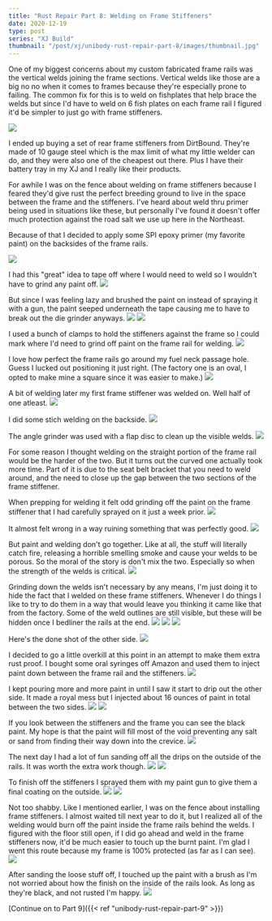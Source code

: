 ```yaml
---
title: "Rust Repair Part 8: Welding on Frame Stiffeners"
date: 2020-12-19
type: post
series: "XJ Build"
thumbnail: "/post/xj/unibody-rust-repair-part-8/images/thumbnail.jpg"
---
```


One of my biggest concerns about my custom fabricated frame rails was the vertical welds joining the frame sections. Vertical welds like those are a big no no when it comes to frames because they're especially prone to failing. The common fix for this is to weld on fishplates that help brace the welds but since I'd have to weld on 6 fish plates on each frame rail I figured it'd be simpler to just go with frame stiffeners.

![](images/1.jpg)

I ended up buying a set of rear frame stiffeners from DirtBound. They're made of 10 gauge steel which is the max limit of what my little welder can do, and they were also one of the cheapest out there. Plus I have their battery tray in my XJ and I really like their products.

For awhile I was on the fence about welding on frame stiffeners because I feared they'd give rust the perfect breeding ground to live in the space between the frame and the stiffeners. I've heard about weld thru primer being used in situations like these, but personally I've found it doesn't offer much protection against the road salt we use up here in the Northeast.

Because of that I decided to apply some SPI epoxy primer (my favorite paint) on the backsides of the frame rails.

![](images/2.jpg)

I had this "great" idea to tape off where I would need to weld so I wouldn't have to grind any paint off.
![](images/3.jpg)

But since I was feeling lazy and brushed the paint on instead of spraying it with a gun, the paint seeped underneath the tape causing me to have to break out the die grinder anyways.
![](images/4.jpg)
![](images/5.jpg)

I used a bunch of clamps to hold the stiffeners against the frame so I could mark where I'd need to grind off paint on the frame rail for welding.
![](images/6.jpg)

I love how perfect the frame rails go around my fuel neck passage hole. Guess I lucked out positioning it just right. (The factory one is an oval, I opted to make mine a square since it was easier to make.)
![](images/7.jpg)

A bit of welding later my first frame stiffener was welded on. Well half of one atleast.
![](images/8.jpg)

I did some stich welding on the backside.
![](images/9.jpg)

The angle grinder was used with a flap disc to clean up the visible welds.
![](images/10.jpg)

For some reason I thought welding on the straight portion of the frame rail would be the harder of the two. But it turns out the curved one actually took more time. Part of it is due to the seat belt bracket that you need to weld around, and the need to close up the gap between the two sections of the frame stiffener.

When prepping for welding it felt odd grinding off the paint on the frame stiffener that I had carefully sprayed on it just a week prior.
![](images/12.jpg)

It almost felt wrong in a way ruining something that was perfectly good.
![](images/13.jpg)

But paint and welding don't go together. Like at all, the stuff will literally catch fire, releasing a horrible smelling smoke and cause your welds to be porous. So the moral of the story is don't mix the two. Especially so when the strength of the welds is critical.
![](images/14.jpg)

Grinding down the welds isn't necessary by any means, I'm just doing it to hide the fact that I welded on these frame stiffeners. Whenever I do things I like to try to do them in a way that would leave you thinking it came like that from the factory. Some of the weld outlines are still visible, but these will be hidden once I bedliner the rails at the end.
![](images/15.jpg)
![](images/16.jpg)
![](images/17.jpg)

Here's the done shot of the other side.
![](images/18.jpg)

I decided to go a little overkill at this point in an attempt to make them extra rust proof. I bought some oral syringes off Amazon and used them to inject paint down between the frame rail and the stiffeners.
![](images/19.jpg)

I kept pouring more and more paint in until I saw it start to drip out the other side. It made a royal mess but I injected about 16 ounces of paint in total between the two sides.
![](images/20.jpg)
![](images/22.jpg)

If you look between the stiffeners and the frame you can see the black paint. My hope is that the paint will fill most of the void preventing any salt or sand from finding their way down into the crevice.
![](images/21.jpg)

The next day I had a lot of fun sanding off all the drips on the outside of the rails. It was worth the extra work though.
![](images/23.jpg)
![](images/24.jpg)

To finish off the stiffeners I sprayed them with my paint gun to give them a final coating on the outside.
![](images/25.jpg)
![](images/26.jpg)

Not too shabby. Like I mentioned earlier, I was on the fence about installing frame stiffeners. I almost waited till next year to do it, but I realized all of the welding would burn off the paint inside the frame rails behind the welds. I figured with the floor still open, if I did go ahead and weld in the frame stiffeners now, it'd be much easier to touch up the burnt paint. I'm glad I went this route because my frame is 100% protected (as far as I can see).
![](images/27.jpg)

After sanding the loose stuff off, I touched up the paint with a brush as I'm not worried about how the finish on the inside of the rails look. As long as they're black, and not rusted I'm happy.
![](images/28.jpg)

[Continue on to Part 9]({{< ref "unibody-rust-repair-part-9" >}})
